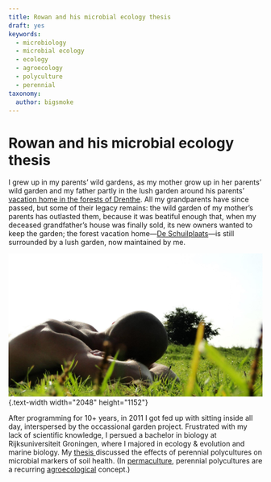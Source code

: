 ```yaml
---
title: Rowan and his microbial ecology thesis
draft: yes
keywords:
  - microbiology
  - microbial ecology
  - ecology
  - agroecology
  - polyculture
  - perennial
taxonomy:
  author: bigsmoke
---
```


# Rowan and his microbial ecology thesis

I grew up in my parents’ wild gardens, as my mother grow up in her parents’ wild garden and my father partly in the lush garden around his parents’ [vacation home in the forests of Drenthe](/projects/de-schuilplaats). All my grandparents have since passed, but some of their legacy remains: the wild garden of my mother’s parents has outlasted them, because it was beatiful enough that, when my deceased grandfather’s house was finally sold, its new owners wanted to keep the garden; the forest vacation home—[De Schuilplaats](/projects/de-schuilplaats)—is still surrounded by a lush garden,
now maintained by me.

![Rowan at rest](rowan-at-rest-2012.jpg){.text-width width="2048" height="1152"}

After programming for 10+ years, in 2011 I got fed up with sitting inside all day, interspersed by the occassional garden project. Frustrated with my lack of scientific knowledge, I persued a bachelor in biology at Rijksuniversiteit Groningen, where I majored in ecology & evolution and marine biology. My [thesis <span class="fa fa-file-pdf-o"></span>](Biol_BC_2015_RRvdMolen.pdf) discussed the effects of perennial polycultures on microbial markers of soil health. (In [permaculture](/scope/permaculture), perennial polycultures are a recurring [agroecological](/scope/agroecology) concept.)

<!-- FIXME: Make the PDF icon automatic -->

<!-- vim: set tabstop=2 shiftwidth=2 expandtab: -->
